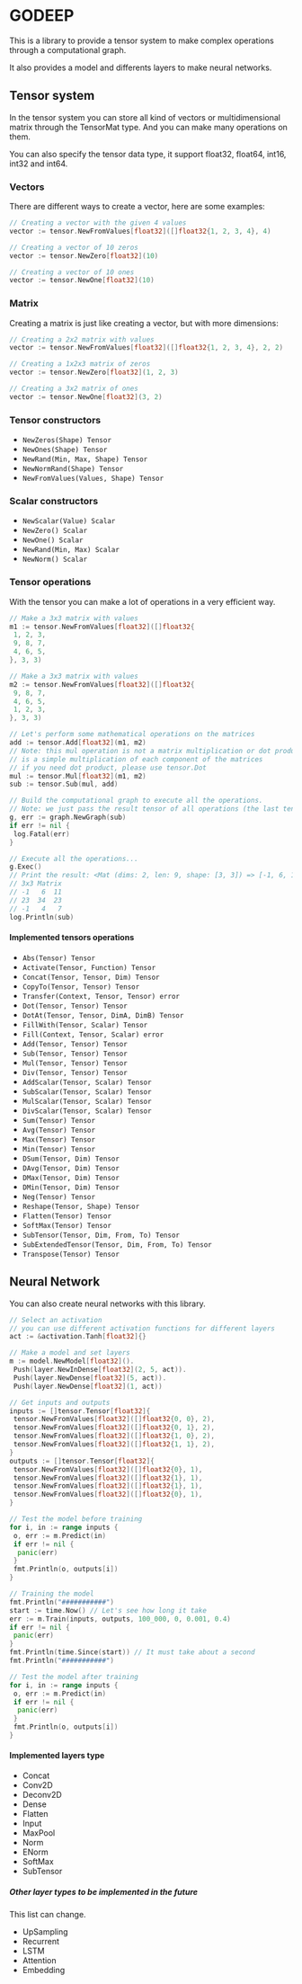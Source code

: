 # GODEEP

This is a library to provide a tensor system to make complex operations through a computational graph.

It also provides a model and differents layers to make neural networks.

## Tensor system

In the tensor system you can store all kind of vectors or multidimensional matrix through the TensorMat type. And you can make many operations on them.

You can also specify the tensor data type, it support float32, float64, int16, int32 and int64.

### Vectors

There are different ways to create a vector, here are some examples:

```go
// Creating a vector with the given 4 values
vector := tensor.NewFromValues[float32]([]float32{1, 2, 3, 4}, 4)

// Creating a vector of 10 zeros
vector := tensor.NewZero[float32](10)

// Creating a vector of 10 ones
vector := tensor.NewOne[float32](10)
```

### Matrix

Creating a matrix is just like creating a vector, but with more dimensions:

```go
// Creating a 2x2 matrix with values
vector := tensor.NewFromValues[float32]([]float32{1, 2, 3, 4}, 2, 2)

// Creating a 1x2x3 matrix of zeros
vector := tensor.NewZero[float32](1, 2, 3)

// Creating a 3x2 matrix of ones
vector := tensor.NewOne[float32](3, 2)
```

### Tensor constructors

- `NewZeros(Shape) Tensor`
- `NewOnes(Shape) Tensor`
- `NewRand(Min, Max, Shape) Tensor`
- `NewNormRand(Shape) Tensor`
- `NewFromValues(Values, Shape) Tensor`

### Scalar constructors

- `NewScalar(Value) Scalar`
- `NewZero() Scalar`
- `NewOne() Scalar`
- `NewRand(Min, Max) Scalar`
- `NewNorm() Scalar`

### Tensor operations

With the tensor you can make a lot of operations in a very efficient way.

```go
// Make a 3x3 matrix with values
m1 := tensor.NewFromValues[float32]([]float32{
 1, 2, 3,
 9, 8, 7,
 4, 6, 5,
}, 3, 3)

// Make a 3x3 matrix with values
m2 := tensor.NewFromValues[float32]([]float32{
 9, 8, 7,
 4, 6, 5,
 1, 2, 3,
}, 3, 3)

// Let's perform some mathematical operations on the matrices
add := tensor.Add[float32](m1, m2)
// Note: this mul operation is not a matrix multiplication or dot product
// is a simple multiplication of each component of the matrices
// if you need dot product, please use tensor.Dot
mul := tensor.Mul[float32](m1, m2)
sub := tensor.Sub(mul, add)

// Build the computational graph to execute all the operations.
// Note: we just pass the result tensor of all operations (the last tensor)
g, err := graph.NewGraph(sub)
if err != nil {
 log.Fatal(err)
}

// Execute all the operations...
g.Exec()
// Print the result: <Mat (dims: 2, len: 9, shape: [3, 3]) => [-1, 6, 11, 23, 34, 23, -1, 4, 7]>
// 3x3 Matrix
// -1   6  11
// 23  34  23
// -1   4   7
log.Println(sub)
```

#### Implemented tensors operations

- `Abs(Tensor) Tensor`
- `Activate(Tensor, Function) Tensor`
- `Concat(Tensor, Tensor, Dim) Tensor`
- `CopyTo(Tensor, Tensor) Tensor`
- `Transfer(Context, Tensor, Tensor) error`
- `Dot(Tensor, Tensor) Tensor`
- `DotAt(Tensor, Tensor, DimA, DimB) Tensor`
- `FillWith(Tensor, Scalar) Tensor`
- `Fill(Context, Tensor, Scalar) error`
- `Add(Tensor, Tensor) Tensor`
- `Sub(Tensor, Tensor) Tensor`
- `Mul(Tensor, Tensor) Tensor`
- `Div(Tensor, Tensor) Tensor`
- `AddScalar(Tensor, Scalar) Tensor`
- `SubScalar(Tensor, Scalar) Tensor`
- `MulScalar(Tensor, Scalar) Tensor`
- `DivScalar(Tensor, Scalar) Tensor`
- `Sum(Tensor) Tensor`
- `Avg(Tensor) Tensor`
- `Max(Tensor) Tensor`
- `Min(Tensor) Tensor`
- `DSum(Tensor, Dim) Tensor`
- `DAvg(Tensor, Dim) Tensor`
- `DMax(Tensor, Dim) Tensor`
- `DMin(Tensor, Dim) Tensor`
- `Neg(Tensor) Tensor`
- `Reshape(Tensor, Shape) Tensor`
- `Flatten(Tensor) Tensor`
- `SoftMax(Tensor) Tensor`
- `SubTensor(Tensor, Dim, From, To) Tensor`
- `SubExtendedTensor(Tensor, Dim, From, To) Tensor`
- `Transpose(Tensor) Tensor`

## Neural Network

You can also create neural networks with this library.

```go
// Select an activation
// you can use different activation functions for different layers
act := &activation.Tanh[float32]{}

// Make a model and set layers
m := model.NewModel[float32]().
 Push(layer.NewInDense[float32](2, 5, act)).
 Push(layer.NewDense[float32](5, act)).
 Push(layer.NewDense[float32](1, act))

// Get inputs and outputs
inputs := []tensor.Tensor[float32]{
 tensor.NewFromValues[float32]([]float32{0, 0}, 2),
 tensor.NewFromValues[float32]([]float32{0, 1}, 2),
 tensor.NewFromValues[float32]([]float32{1, 0}, 2),
 tensor.NewFromValues[float32]([]float32{1, 1}, 2),
}
outputs := []tensor.Tensor[float32]{
 tensor.NewFromValues[float32]([]float32{0}, 1),
 tensor.NewFromValues[float32]([]float32{1}, 1),
 tensor.NewFromValues[float32]([]float32{1}, 1),
 tensor.NewFromValues[float32]([]float32{0}, 1),
}

// Test the model before training
for i, in := range inputs {
 o, err := m.Predict(in)
 if err != nil {
  panic(err)
 }
 fmt.Println(o, outputs[i])
}

// Training the model
fmt.Println("###########")
start := time.Now() // Let's see how long it take
err := m.Train(inputs, outputs, 100_000, 0, 0.001, 0.4)
if err != nil {
 panic(err)
}
fmt.Println(time.Since(start)) // It must take about a second
fmt.Println("###########")

// Test the model after training
for i, in := range inputs {
 o, err := m.Predict(in)
 if err != nil {
  panic(err)
 }
 fmt.Println(o, outputs[i])
}

```

#### Implemented layers type

- Concat
- Conv2D
- Deconv2D
- Dense
- Flatten
- Input
- MaxPool
- Norm
- ENorm
- SoftMax
- SubTensor

##### Other layer types to be implemented in the future

This list can change.

- UpSampling
- Recurrent
- LSTM
- Attention
- Embedding
